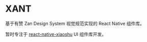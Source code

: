 # XANT

基于有赞 Zan Design System 视觉规范实现的 React Native 组件库。

暂时专注于 [react-native-xiaoshu](https://github.com/hjfruit/react-native-xiaoshu) UI 组件库开发。

